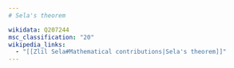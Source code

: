 ```yaml
---
# Sela's theorem

wikidata: Q207244
msc_classification: "20"
wikipedia_links:
  - "[[Zlil Sela#Mathematical contributions|Sela's theorem]]"
---
```

